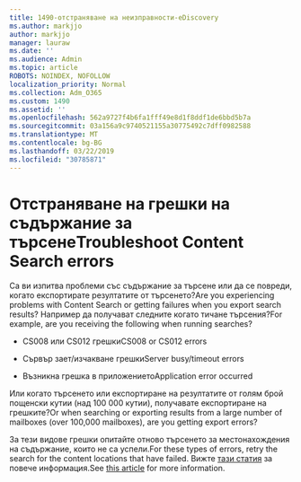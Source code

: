 ```yaml
---
title: 1490-отстраняване на неизправности-eDiscovery
ms.author: markjjo
author: markjjo
manager: lauraw
ms.date: ''
ms.audience: Admin
ms.topic: article
ROBOTS: NOINDEX, NOFOLLOW
localization_priority: Normal
ms.collection: Adm_O365
ms.custom: 1490
ms.assetid: ''
ms.openlocfilehash: 562a9727f4b6fa1fff49e8d1f8ddf1de6bbd5b7a
ms.sourcegitcommit: 03a156a9c9740521155a30775492c7dff0982588
ms.translationtype: MT
ms.contentlocale: bg-BG
ms.lasthandoff: 03/22/2019
ms.locfileid: "30785871"
---
```

# <a name="troubleshoot-content-search-errors"></a><span data-ttu-id="4a7c3-102">Отстраняване на грешки на съдържание за търсене</span><span class="sxs-lookup"><span data-stu-id="4a7c3-102">Troubleshoot Content Search errors</span></span>

<span data-ttu-id="4a7c3-103">Са ви изпитва проблеми със съдържание за търсене или да се повреди, когато експортирате резултатите от търсенето?</span><span class="sxs-lookup"><span data-stu-id="4a7c3-103">Are you experiencing problems with Content Search or getting failures when you export search results?</span></span>
<span data-ttu-id="4a7c3-104">Например да получават следните когато тичане търсения?</span><span class="sxs-lookup"><span data-stu-id="4a7c3-104">For example, are you receiving the following when running searches?</span></span>

- <span data-ttu-id="4a7c3-105">CS008 или CS012 грешки</span><span class="sxs-lookup"><span data-stu-id="4a7c3-105">CS008 or CS012 errors</span></span>

- <span data-ttu-id="4a7c3-106">Сървър зает/изчакване грешки</span><span class="sxs-lookup"><span data-stu-id="4a7c3-106">Server busy/timeout errors</span></span>

- <span data-ttu-id="4a7c3-107">Възникна грешка в приложението</span><span class="sxs-lookup"><span data-stu-id="4a7c3-107">Application error occurred</span></span>

<span data-ttu-id="4a7c3-108">Или когато търсенето или експортиране на резултатите от голям брой пощенски кутии (над 100 000 кутии), получавате експортиране на грешките?</span><span class="sxs-lookup"><span data-stu-id="4a7c3-108">Or when searching or exporting results from a large number of mailboxes (over 100,000 mailboxes), are you getting export errors?</span></span>

<span data-ttu-id="4a7c3-109">За тези видове грешки опитайте отново търсенето за местонахождения на съдържание, които не са успели.</span><span class="sxs-lookup"><span data-stu-id="4a7c3-109">For these types of errors, retry the search for the content locations that have failed.</span></span> <span data-ttu-id="4a7c3-110">Вижте [тази статия](https://docs.microsoft.com/office365/securitycompliance/retry-failed-content-search) за повече информация.</span><span class="sxs-lookup"><span data-stu-id="4a7c3-110">See  [this article](https://docs.microsoft.com/office365/securitycompliance/retry-failed-content-search) for more information.</span></span>
